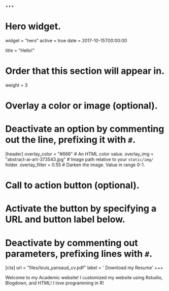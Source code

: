 +++
# Hero widget.
widget = "hero"
active = true
date = 2017-10-15T00:00:00

title = "Hello!"

# Order that this section will appear in.
weight = 3

# Overlay a color or image (optional).
#   Deactivate an option by commenting out the line, prefixing it with `#`.
[header]
  overlay_color = "#666"  # An HTML color value.
  overlay_img = "abstract-ai-art-373543.jpg"  # Image path relative to your `static/img/` folder.
  overlay_filter = 0.55  # Darken the image. Value in range 0-1.

# Call to action button (optional).
#   Activate the button by specifying a URL and button label below.
#   Deactivate by commenting out parameters, prefixing lines with `#`.
[cta]
  url = "files/louis_yansaud_cv.pdf"
  label = '<i class="fa fa-download"></i> Download my Resume'
+++

Welcome to my Academic website! I customized my website using Rstudio, Blogdown, and HTML! I love programming in R!

